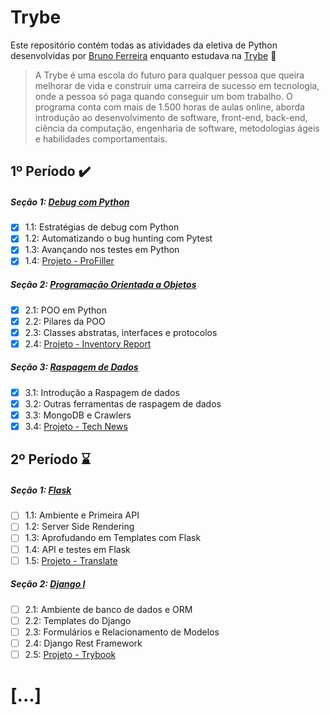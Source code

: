 # Trybe

Este repositório contém todas as atividades da eletiva de Python desenvolvidas por [Bruno Ferreira](https://www.linkedin.com/in/brunokye/) enquanto estudava na [Trybe](https://www.betrybe.com/) :rocket:

>A Trybe é uma escola do futuro para qualquer pessoa que queira melhorar de vida e construir uma carreira de sucesso em tecnologia, onde a pessoa só paga quando conseguir um bom trabalho. O programa conta com mais de 1.500 horas de aulas online, aborda introdução ao desenvolvimento de software, front-end, back-end, ciência da computação, engenharia de software, metodologias ágeis e habilidades comportamentais.

## 1º Período :heavy_check_mark:

##### Seção 1: [Debug com Python](https://github.com/brunokye/trybe-python/tree/main/secao-01-debug-com-python)
- [x] 1.1: Estratégias de debug com Python
- [x] 1.2: Automatizando o bug hunting com Pytest
- [x] 1.3: Avançando nos testes em Python
- [x] 1.4: [Projeto - ProFiller](https://github.com/brunokye/trybe-30-pro-filler)

##### Seção 2: [Programação Orientada a Objetos](https://github.com/brunokye/trybe-python/tree/main/secao-02-programacao-orientada-a-objetos)
- [x] 2.1: POO em Python
- [x] 2.2: Pilares da POO
- [x] 2.3: Classes abstratas, interfaces e protocolos
- [x] 2.4: [Projeto - Inventory Report](https://github.com/brunokye/trybe-31-invetory-report)

##### Seção 3: [Raspagem de Dados](https://github.com/brunokye/trybe-python/tree/main/secao-03-raspagem-de-dados)
- [x] 3.1: Introdução a Raspagem de dados
- [x] 3.2: Outras ferramentas de raspagem de dados
- [x] 3.3: MongoDB e Crawlers
- [x] 3.4: [Projeto - Tech News](https://github.com/brunokye/trybe-32-tech-news)

## 2º Período :hourglass:

##### Seção 1: [Flask]()
- [ ] 1.1: Ambiente e Primeira API
- [ ] 1.2: Server Side Rendering
- [ ] 1.3: Aprofudando em Templates com Flask
- [ ] 1.4: API e testes em Flask
- [ ] 1.5: [Projeto - Translate]()

##### Seção 2: [Django I]()
- [ ] 2.1: Ambiente de banco de dados e ORM
- [ ] 2.2: Templates do Django
- [ ] 2.3: Formulários e Relacionamento de Modelos
- [ ] 2.4: Django Rest Framework
- [ ] 2.5: [Projeto - Trybook]()

# [...]
